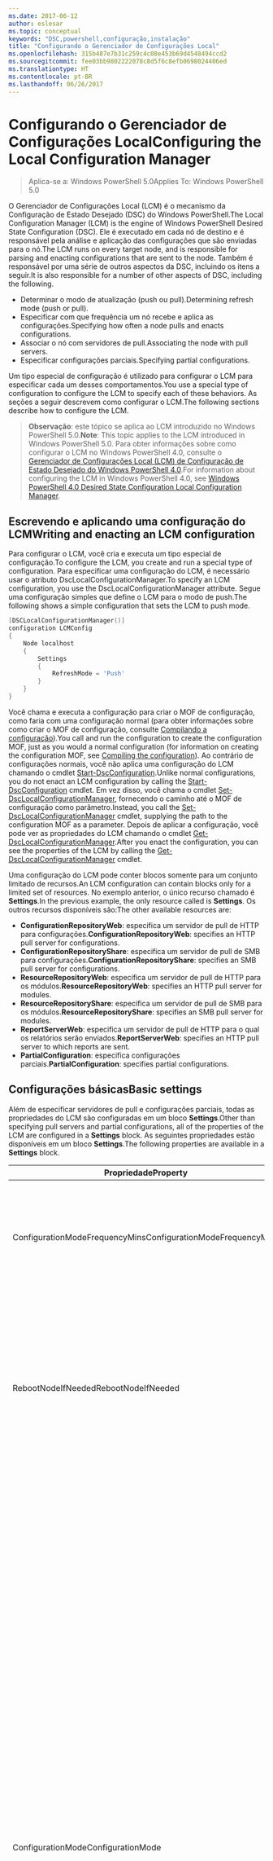 ```yaml
---
ms.date: 2017-06-12
author: eslesar
ms.topic: conceptual
keywords: "DSC,powershell,configuração,instalação"
title: "Configurando o Gerenciador de Configurações Local"
ms.openlocfilehash: 315b487e7b31c259c4c08e453b69d4548494ccd2
ms.sourcegitcommit: fee03bb9802222078c8d5f6c8efb0698024406ed
ms.translationtype: HT
ms.contentlocale: pt-BR
ms.lasthandoff: 06/26/2017
---
```

# <a name="configuring-the-local-configuration-manager"></a><span data-ttu-id="9632f-103">Configurando o Gerenciador de Configurações Local</span><span class="sxs-lookup"><span data-stu-id="9632f-103">Configuring the Local Configuration Manager</span></span>

> <span data-ttu-id="9632f-104">Aplica-se a: Windows PowerShell 5.0</span><span class="sxs-lookup"><span data-stu-id="9632f-104">Applies To: Windows PowerShell 5.0</span></span>

<span data-ttu-id="9632f-105">O Gerenciador de Configurações Local (LCM) é o mecanismo da Configuração de Estado Desejado (DSC) do Windows PowerShell.</span><span class="sxs-lookup"><span data-stu-id="9632f-105">The Local Configuration Manager (LCM) is the engine of Windows PowerShell Desired State Configuration (DSC).</span></span> <span data-ttu-id="9632f-106">Ele é executado em cada nó de destino e é responsável pela análise e aplicação das configurações que são enviadas para o nó.</span><span class="sxs-lookup"><span data-stu-id="9632f-106">The LCM runs on every target node, and is responsible for parsing and enacting configurations that are sent to the node.</span></span> <span data-ttu-id="9632f-107">Também é responsável por uma série de outros aspectos da DSC, incluindo os itens a seguir.</span><span class="sxs-lookup"><span data-stu-id="9632f-107">It is also responsible for a number of other aspects of DSC, including the following.</span></span>

* <span data-ttu-id="9632f-108">Determinar o modo de atualização (push ou pull).</span><span class="sxs-lookup"><span data-stu-id="9632f-108">Determining refresh mode (push or pull).</span></span>
* <span data-ttu-id="9632f-109">Especificar com que frequência um nó recebe e aplica as configurações.</span><span class="sxs-lookup"><span data-stu-id="9632f-109">Specifying how often a node pulls and enacts configurations.</span></span>
* <span data-ttu-id="9632f-110">Associar o nó com servidores de pull.</span><span class="sxs-lookup"><span data-stu-id="9632f-110">Associating the node with pull servers.</span></span>
* <span data-ttu-id="9632f-111">Especificar configurações parciais.</span><span class="sxs-lookup"><span data-stu-id="9632f-111">Specifying partial configurations.</span></span>

<span data-ttu-id="9632f-112">Um tipo especial de configuração é utilizado para configurar o LCM para especificar cada um desses comportamentos.</span><span class="sxs-lookup"><span data-stu-id="9632f-112">You use a special type of configuration to configure the LCM to specify each of these behaviors.</span></span> <span data-ttu-id="9632f-113">As seções a seguir descrevem como configurar o LCM.</span><span class="sxs-lookup"><span data-stu-id="9632f-113">The following sections describe how to configure the LCM.</span></span>

> <span data-ttu-id="9632f-114">**Observação**: este tópico se aplica ao LCM introduzido no Windows PowerShell 5.0.</span><span class="sxs-lookup"><span data-stu-id="9632f-114">**Note**: This topic applies to the LCM introduced in Windows PowerShell 5.0.</span></span> <span data-ttu-id="9632f-115">Para obter informações sobre como configurar o LCM no Windows PowerShell 4.0, consulte o [Gerenciador de Configurações Local (LCM) de Configuração de Estado Desejado do Windows PowerShell 4.0](metaconfig4.md).</span><span class="sxs-lookup"><span data-stu-id="9632f-115">For information about configuring the LCM in Windows PowerShell 4.0, see [Windows PowerShell 4.0 Desired State Configuration Local Configuration Manager](metaconfig4.md).</span></span>

## <a name="writing-and-enacting-an-lcm-configuration"></a><span data-ttu-id="9632f-116">Escrevendo e aplicando uma configuração do LCM</span><span class="sxs-lookup"><span data-stu-id="9632f-116">Writing and enacting an LCM configuration</span></span>

<span data-ttu-id="9632f-117">Para configurar o LCM, você cria e executa um tipo especial de configuração.</span><span class="sxs-lookup"><span data-stu-id="9632f-117">To configure the LCM, you create and run a special type of configuration.</span></span> <span data-ttu-id="9632f-118">Para especificar uma configuração do LCM, é necessário usar o atributo DscLocalConfigurationManager.</span><span class="sxs-lookup"><span data-stu-id="9632f-118">To specify an LCM configuration, you use the DscLocalConfigurationManager attribute.</span></span> <span data-ttu-id="9632f-119">Segue uma configuração simples que define o LCM para o modo de push.</span><span class="sxs-lookup"><span data-stu-id="9632f-119">The following shows a simple configuration that sets the LCM to push mode.</span></span>

```powershell
[DSCLocalConfigurationManager()]
configuration LCMConfig
{
    Node localhost
    {
        Settings
        {
            RefreshMode = 'Push'
        }
    }
} 
```

<span data-ttu-id="9632f-120">Você chama e executa a configuração para criar o MOF de configuração, como faria com uma configuração normal (para obter informações sobre como criar o MOF de configuração, consulte [Compilando a configuração](configurations.md#compiling-the-configuration)).</span><span class="sxs-lookup"><span data-stu-id="9632f-120">You call and run the configuration to create the configuration MOF, just as you would a normal configuration (for information on creating the configuration MOF, see [Compiling the configuration](configurations.md#compiling-the-configuration)).</span></span> <span data-ttu-id="9632f-121">Ao contrário de configurações normais, você não aplica uma configuração do LCM chamando o cmdlet [Start-DscConfiguration](https://technet.microsoft.com/en-us/library/dn521623.aspx).</span><span class="sxs-lookup"><span data-stu-id="9632f-121">Unlike normal configurations, you do not enact an LCM configuration by calling the [Start-DscConfiguration](https://technet.microsoft.com/en-us/library/dn521623.aspx) cmdlet.</span></span> <span data-ttu-id="9632f-122">Em vez disso, você chama o cmdlet [Set-DscLocalConfigurationManager](https://technet.microsoft.com/en-us/library/dn521621.aspx), fornecendo o caminho até o MOF de configuração como parâmetro.</span><span class="sxs-lookup"><span data-stu-id="9632f-122">Instead, you call the [Set-DscLocalConfigurationManager](https://technet.microsoft.com/en-us/library/dn521621.aspx) cmdlet, supplying the path to the configuration MOF as a parameter.</span></span> <span data-ttu-id="9632f-123">Depois de aplicar a configuração, você pode ver as propriedades do LCM chamando o cmdlet [Get-DscLocalConfigurationManager](https://technet.microsoft.com/en-us/library/dn407378.aspx).</span><span class="sxs-lookup"><span data-stu-id="9632f-123">After you enact the configuration, you can see the properties of the LCM by calling the [Get-DscLocalConfigurationManager](https://technet.microsoft.com/en-us/library/dn407378.aspx) cmdlet.</span></span>

<span data-ttu-id="9632f-124">Uma configuração do LCM pode conter blocos somente para um conjunto limitado de recursos.</span><span class="sxs-lookup"><span data-stu-id="9632f-124">An LCM configuration can contain blocks only for a limited set of resources.</span></span> <span data-ttu-id="9632f-125">No exemplo anterior, o único recurso chamado é **Settings**.</span><span class="sxs-lookup"><span data-stu-id="9632f-125">In the previous example, the only resource called is **Settings**.</span></span> <span data-ttu-id="9632f-126">Os outros recursos disponíveis são:</span><span class="sxs-lookup"><span data-stu-id="9632f-126">The other available resources are:</span></span>

* <span data-ttu-id="9632f-127">**ConfigurationRepositoryWeb**: especifica um servidor de pull de HTTP para configurações.</span><span class="sxs-lookup"><span data-stu-id="9632f-127">**ConfigurationRepositoryWeb**: specifies an HTTP pull server for configurations.</span></span> 
* <span data-ttu-id="9632f-128">**ConfigurationRepositoryShare**: especifica um servidor de pull de SMB para configurações.</span><span class="sxs-lookup"><span data-stu-id="9632f-128">**ConfigurationRepositoryShare**: specifies an SMB pull server for configurations.</span></span>
* <span data-ttu-id="9632f-129">**ResourceRepositoryWeb**: especifica um servidor de pull de HTTP para os módulos.</span><span class="sxs-lookup"><span data-stu-id="9632f-129">**ResourceRepositoryWeb**: specifies an HTTP pull server for modules.</span></span>
* <span data-ttu-id="9632f-130">**ResourceRepositoryShare**: especifica um servidor de pull de SMB para os módulos.</span><span class="sxs-lookup"><span data-stu-id="9632f-130">**ResourceRepositoryShare**: specifies an SMB pull server for modules.</span></span>
* <span data-ttu-id="9632f-131">**ReportServerWeb**: especifica um servidor de pull de HTTP para o qual os relatórios serão enviados.</span><span class="sxs-lookup"><span data-stu-id="9632f-131">**ReportServerWeb**: specifies an HTTP pull server to which reports are sent.</span></span>
* <span data-ttu-id="9632f-132">**PartialConfiguration**: especifica configurações parciais.</span><span class="sxs-lookup"><span data-stu-id="9632f-132">**PartialConfiguration**: specifies partial configurations.</span></span>

## <a name="basic-settings"></a><span data-ttu-id="9632f-133">Configurações básicas</span><span class="sxs-lookup"><span data-stu-id="9632f-133">Basic settings</span></span>

<span data-ttu-id="9632f-134">Além de especificar servidores de pull e configurações parciais, todas as propriedades do LCM são configuradas em um bloco **Settings**.</span><span class="sxs-lookup"><span data-stu-id="9632f-134">Other than specifying pull servers and partial configurations, all of the properties of the LCM are configured in a **Settings** block.</span></span> <span data-ttu-id="9632f-135">As seguintes propriedades estão disponíveis em um bloco **Settings**.</span><span class="sxs-lookup"><span data-stu-id="9632f-135">The following properties are available in a **Settings** block.</span></span>

|  <span data-ttu-id="9632f-136">Propriedade</span><span class="sxs-lookup"><span data-stu-id="9632f-136">Property</span></span>  |  <span data-ttu-id="9632f-137">Tipo</span><span class="sxs-lookup"><span data-stu-id="9632f-137">Type</span></span>  |  <span data-ttu-id="9632f-138">Descrição</span><span class="sxs-lookup"><span data-stu-id="9632f-138">Description</span></span>   | 
|----------- |------- |--------------- | 
| <span data-ttu-id="9632f-139">ConfigurationModeFrequencyMins</span><span class="sxs-lookup"><span data-stu-id="9632f-139">ConfigurationModeFrequencyMins</span></span>| <span data-ttu-id="9632f-140">UInt32</span><span class="sxs-lookup"><span data-stu-id="9632f-140">UInt32</span></span>| <span data-ttu-id="9632f-141">A frequência, em minutos, em que a configuração atual é verificada e aplicada.</span><span class="sxs-lookup"><span data-stu-id="9632f-141">How often, in minutes, the current configuration is checked and applied.</span></span> <span data-ttu-id="9632f-142">Essa propriedade será ignorada se a propriedade ConfigurationMode estiver definida como ApplyOnly.</span><span class="sxs-lookup"><span data-stu-id="9632f-142">This property is ignored if the ConfigurationMode property is set to ApplyOnly.</span></span> <span data-ttu-id="9632f-143">O valor padrão é 15.</span><span class="sxs-lookup"><span data-stu-id="9632f-143">The default value is 15.</span></span>| 
| <span data-ttu-id="9632f-144">RebootNodeIfNeeded</span><span class="sxs-lookup"><span data-stu-id="9632f-144">RebootNodeIfNeeded</span></span>| <span data-ttu-id="9632f-145">bool</span><span class="sxs-lookup"><span data-stu-id="9632f-145">bool</span></span>| <span data-ttu-id="9632f-146">Defina como __$true__ para reinicializar automaticamente o nó após uma configuração que requer que a reinicialização seja aplicada.</span><span class="sxs-lookup"><span data-stu-id="9632f-146">Set this to __$true__ to automatically reboot the node after a configuration that requires reboot is applied.</span></span> <span data-ttu-id="9632f-147">Caso contrário, você precisará reinicializar manualmente o nó para qualquer configuração que exigir.</span><span class="sxs-lookup"><span data-stu-id="9632f-147">Otherwise, you will have to manually reboot the node for any configuration that requires it.</span></span> <span data-ttu-id="9632f-148">O valor padrão é __$false__.</span><span class="sxs-lookup"><span data-stu-id="9632f-148">The default value is __$false__.</span></span>| 
| <span data-ttu-id="9632f-149">ConfigurationMode</span><span class="sxs-lookup"><span data-stu-id="9632f-149">ConfigurationMode</span></span>| <span data-ttu-id="9632f-150">cadeia de caracteres</span><span class="sxs-lookup"><span data-stu-id="9632f-150">string</span></span> | <span data-ttu-id="9632f-151">Especifica como o LCM realmente aplica a configuração aos nós de destino.</span><span class="sxs-lookup"><span data-stu-id="9632f-151">Specifies how the LCM actually applies the configuration to the target nodes.</span></span> <span data-ttu-id="9632f-152">Os valores possíveis são __"ApplyOnly"__, __"ApplyandMonitior"__ e __"ApplyandAutoCorrect"__.</span><span class="sxs-lookup"><span data-stu-id="9632f-152">Possible values are __"ApplyOnly"__,__"ApplyandMonitior"__, and __"ApplyandAutoCorrect"__.</span></span> <ul><li><span data-ttu-id="9632f-153">__ApplyOnly__: a DSC aplica a configuração e não faz nada além disso, a menos que uma nova configuração seja enviada por push para o nó de destino ou quando o pull de uma nova configuração for efetuado de um servidor.</span><span class="sxs-lookup"><span data-stu-id="9632f-153">__ApplyOnly__: DSC applies the configuration and does nothing further unless a new configuration is pushed to the target node or when a new configuration is pulled from a server.</span></span> <span data-ttu-id="9632f-154">Depois da aplicação inicial de uma nova configuração, a DSC não procura um dessincronização em relação a um estado previamente configurado.</span><span class="sxs-lookup"><span data-stu-id="9632f-154">After initial application of a new configuration, DSC does not check for drift from a previously configured state.</span></span> <span data-ttu-id="9632f-155">Observe que a DSC tentará aplicar a configuração até obter êxito antes que __ApplyOnly__ entre em vigor.</span><span class="sxs-lookup"><span data-stu-id="9632f-155">Note that DSC will attempt to apply the configuration until it is successful before __ApplyOnly__ takes effect.</span></span> </li><li> <span data-ttu-id="9632f-156">__ApplyAndMonitor__: este é o valor padrão.</span><span class="sxs-lookup"><span data-stu-id="9632f-156">__ApplyAndMonitor__: This is the default value.</span></span> <span data-ttu-id="9632f-157">O LCM aplica as novas configurações.</span><span class="sxs-lookup"><span data-stu-id="9632f-157">The LCM applies any new configurations.</span></span> <span data-ttu-id="9632f-158">Após a aplicação inicial de uma nova configuração, se o nó de destino estiver dessincronizado em relação ao estado desejado, a DSC relatará a discrepância nos logs.</span><span class="sxs-lookup"><span data-stu-id="9632f-158">After initial application of a new configuration, if the target node drifts from the desired state, DSC reports the discrepancy in logs.</span></span> <span data-ttu-id="9632f-159">Observe que a DSC tentará aplicar a configuração até obter êxito antes que __ApplyAndMonitor__ entre em vigor.</span><span class="sxs-lookup"><span data-stu-id="9632f-159">Note that DSC will attempt to apply the configuration until it is successful before __ApplyAndMonitor__ takes effect.</span></span></li><li><span data-ttu-id="9632f-160">__ApplyAndAutoCorrect__: a DSC aplica as novas configurações.</span><span class="sxs-lookup"><span data-stu-id="9632f-160">__ApplyAndAutoCorrect__: DSC applies any new configurations.</span></span> <span data-ttu-id="9632f-161">Após a aplicação inicial de uma nova configuração, se o nó de destino estiver dessincronizado em relação ao estado desejado, a DSC relatará a discrepância nos logs e reaplica a configuração atual.</span><span class="sxs-lookup"><span data-stu-id="9632f-161">After initial application of a new configuration, if the target node drifts from the desired state, DSC reports the discrepancy in logs, and then re-applies the current configuration.</span></span></li></ul>| 
| <span data-ttu-id="9632f-162">ActionAfterReboot</span><span class="sxs-lookup"><span data-stu-id="9632f-162">ActionAfterReboot</span></span>| <span data-ttu-id="9632f-163">cadeia de caracteres</span><span class="sxs-lookup"><span data-stu-id="9632f-163">string</span></span>| <span data-ttu-id="9632f-164">Especifica o que acontece após uma reinicialização durante a aplicação de uma configuração.</span><span class="sxs-lookup"><span data-stu-id="9632f-164">Specifies what happens after a reboot during the application of a configuration.</span></span> <span data-ttu-id="9632f-165">Os valores possíveis são __"ContinueConfiguration"__ e __"StopConfiguration"__.</span><span class="sxs-lookup"><span data-stu-id="9632f-165">The possible values are __"ContinueConfiguration"__ and __"StopConfiguration"__.</span></span> <ul><li> <span data-ttu-id="9632f-166">__ContinueConfiguration__: continue a aplicar a configuração atual após a reinicialização do computador.</span><span class="sxs-lookup"><span data-stu-id="9632f-166">__ContinueConfiguration__: Continue applying the current configuration after machine reboot.</span></span> <span data-ttu-id="9632f-167">Este é o valor padrão</span><span class="sxs-lookup"><span data-stu-id="9632f-167">This is the default falue</span></span></li><li><span data-ttu-id="9632f-168">__StopConfiguration__: interrompa a configuração atual após a reinicialização do computador.</span><span class="sxs-lookup"><span data-stu-id="9632f-168">__StopConfiguration__: Stop the current configuration after machine reboot.</span></span></li></ul>| 
| <span data-ttu-id="9632f-169">RefreshMode</span><span class="sxs-lookup"><span data-stu-id="9632f-169">RefreshMode</span></span>| <span data-ttu-id="9632f-170">cadeia de caracteres</span><span class="sxs-lookup"><span data-stu-id="9632f-170">string</span></span>| <span data-ttu-id="9632f-171">Especifica como o LCM obtém as configurações.</span><span class="sxs-lookup"><span data-stu-id="9632f-171">Specifies how the LCM gets configurations.</span></span> <span data-ttu-id="9632f-172">Os valores possíveis são __"Disabled"__, __"Push"__ e __"Pull"__.</span><span class="sxs-lookup"><span data-stu-id="9632f-172">The possible values are __"Disabled"__, __"Push"__, and __"Pull"__.</span></span> <ul><li><span data-ttu-id="9632f-173">__Disabled__: as configurações DSC estão desabilitadas para este nó.</span><span class="sxs-lookup"><span data-stu-id="9632f-173">__Disabled__: DSC configurations are disabled for this node.</span></span></li><li> <span data-ttu-id="9632f-174">__Push__: as configurações são iniciadas chamando o cmdlet [Start-DscConfiguration](https://technet.microsoft.com/en-us/library/dn521623.aspx).</span><span class="sxs-lookup"><span data-stu-id="9632f-174">__Push__: Configurations are initiated by calling the [Start-DscConfiguration](https://technet.microsoft.com/en-us/library/dn521623.aspx) cmdlet.</span></span> <span data-ttu-id="9632f-175">A configuração é aplicada imediatamente ao nó.</span><span class="sxs-lookup"><span data-stu-id="9632f-175">The configuration is applied immediately to the node.</span></span> <span data-ttu-id="9632f-176">Este é o valor padrão.</span><span class="sxs-lookup"><span data-stu-id="9632f-176">This is the default value.</span></span></li><li><span data-ttu-id="9632f-177">__Pull__: o nó está configurado para verificar regularmente as configurações de um servidor de pull.</span><span class="sxs-lookup"><span data-stu-id="9632f-177">__Pull:__ The node is configured to regularly check for configurations from a pull server.</span></span> <span data-ttu-id="9632f-178">Se essa propriedade estiver definida como __Pull__, você deverá especificar um servidor de pull em um bloco __ConfigurationRepositoryWeb__ ou __ConfigurationRepositoryShare__.</span><span class="sxs-lookup"><span data-stu-id="9632f-178">If this property is set to __Pull__, you must specify a pull server in a __ConfigurationRepositoryWeb__ or __ConfigurationRepositoryShare__ block.</span></span> <span data-ttu-id="9632f-179">Para obter mais informações sobre servidores de pull, consulte [Configurando um servidor de pull de DSC](pullServer.md).</span><span class="sxs-lookup"><span data-stu-id="9632f-179">For more information about pull servers, see [Setting up a DSC pull server](pullServer.md).</span></span></li></ul>|  
| <span data-ttu-id="9632f-180">CertificateID</span><span class="sxs-lookup"><span data-stu-id="9632f-180">CertificateID</span></span>| <span data-ttu-id="9632f-181">cadeia de caracteres</span><span class="sxs-lookup"><span data-stu-id="9632f-181">string</span></span>| <span data-ttu-id="9632f-182">A impressão digital de um certificado usado para proteger as credenciais passadas em uma configuração.</span><span class="sxs-lookup"><span data-stu-id="9632f-182">The thumbprint of a certificate used to secure credentials passed in a configuration.</span></span> <span data-ttu-id="9632f-183">Para obter mais informações, consulte [Quer proteger credenciais na Configuração de Estado Desejado do Windows PowerShell?](http://blogs.msdn.com/b/powershell/archive/2014/01/31/want-to-secure-credentials-in-windows-powershell-desired-state-configuration.aspx).</span><span class="sxs-lookup"><span data-stu-id="9632f-183">For more information see [Want to secure credentials in Windows PowerShell Desired State Configuration](http://blogs.msdn.com/b/powershell/archive/2014/01/31/want-to-secure-credentials-in-windows-powershell-desired-state-configuration.aspx)?.</span></span>| 
| <span data-ttu-id="9632f-184">ConfigurationID</span><span class="sxs-lookup"><span data-stu-id="9632f-184">ConfigurationID</span></span>| <span data-ttu-id="9632f-185">cadeia de caracteres</span><span class="sxs-lookup"><span data-stu-id="9632f-185">string</span></span>| <span data-ttu-id="9632f-186">Um GUID que identifica o arquivo de configuração que deve ser obtido de um servidor de pull no modo de pull.</span><span class="sxs-lookup"><span data-stu-id="9632f-186">A GUID that identifies the configuration file to get from a pull server in pull mode.</span></span> <span data-ttu-id="9632f-187">O nó efetuará o pull das configurações no servidor de pull se o nome do MOF de configuração for ConfigurationID.mof.</span><span class="sxs-lookup"><span data-stu-id="9632f-187">The node will pull configurations on the pull server if the name of the configuration MOF is named ConfigurationID.mof.</span></span><br> <span data-ttu-id="9632f-188">__Observação:__ se você definir essa propriedade, registrar o nó com um servidor de pull usando __RegistrationKey__ não funcionará.</span><span class="sxs-lookup"><span data-stu-id="9632f-188">__Note:__ If you set this property, registering the node with a pull server by using __RegistrationKey__ does not work.</span></span> <span data-ttu-id="9632f-189">Para obter mais informações, consulte [Configurando um cliente de pull com nomes de configuração](pullClientConfigNames.md).</span><span class="sxs-lookup"><span data-stu-id="9632f-189">For more information, see [Setting up a pull client with configuration names](pullClientConfigNames.md).</span></span>| 
| <span data-ttu-id="9632f-190">RefreshFrequencyMins</span><span class="sxs-lookup"><span data-stu-id="9632f-190">RefreshFrequencyMins</span></span>| <span data-ttu-id="9632f-191">Uint32</span><span class="sxs-lookup"><span data-stu-id="9632f-191">Uint32</span></span>| <span data-ttu-id="9632f-192">O intervalo de tempo, em minutos, em que o LCM verifica um servidor de pull para obter configurações atualizadas.</span><span class="sxs-lookup"><span data-stu-id="9632f-192">The time interval, in minutes, at which the LCM checks a pull server to get updated configurations.</span></span> <span data-ttu-id="9632f-193">Esse valor será ignorado se o LCM não estiver configurado no modo de pull.</span><span class="sxs-lookup"><span data-stu-id="9632f-193">This value is ignored if the LCM is not configured in pull mode.</span></span> <span data-ttu-id="9632f-194">O valor padrão é 30.</span><span class="sxs-lookup"><span data-stu-id="9632f-194">The default value is 30.</span></span>| 
| <span data-ttu-id="9632f-195">AllowModuleOverwrite</span><span class="sxs-lookup"><span data-stu-id="9632f-195">AllowModuleOverwrite</span></span>| <span data-ttu-id="9632f-196">bool</span><span class="sxs-lookup"><span data-stu-id="9632f-196">bool</span></span>| <span data-ttu-id="9632f-197">__$TRUE__ se as novas configurações baixadas do servidor de configuração tiverem permissão para substituir as antigas no nó de destino.</span><span class="sxs-lookup"><span data-stu-id="9632f-197">__$TRUE__ if new configurations downloaded from the configuration server are allowed to overwrite the old ones on the target node.</span></span> <span data-ttu-id="9632f-198">Caso contrário, $FALSE.</span><span class="sxs-lookup"><span data-stu-id="9632f-198">Otherwise, $FALSE.</span></span>| 
| <span data-ttu-id="9632f-199">DebugMode</span><span class="sxs-lookup"><span data-stu-id="9632f-199">DebugMode</span></span>| <span data-ttu-id="9632f-200">cadeia de caracteres</span><span class="sxs-lookup"><span data-stu-id="9632f-200">string</span></span>| <span data-ttu-id="9632f-201">Os valores possíveis são __None__, __ForceModuleImport__ e __All__.</span><span class="sxs-lookup"><span data-stu-id="9632f-201">Possible values are __None__, __ForceModuleImport__, and __All__.</span></span> <ul><li><span data-ttu-id="9632f-202">Defina como __None__ para usar os recursos armazenados em cache.</span><span class="sxs-lookup"><span data-stu-id="9632f-202">Set to __None__ to use cached resources.</span></span> <span data-ttu-id="9632f-203">Este é o padrão e deve ser usada em cenários de produção.</span><span class="sxs-lookup"><span data-stu-id="9632f-203">This is the default and should be used in production scenarios.</span></span></li><li><span data-ttu-id="9632f-204">Definir como __ForceModuleImport__ fará com que o LCM recarregue todos os módulos de recursos DSC, mesmo se tiverem sido carregados e armazenados em cache anteriormente.</span><span class="sxs-lookup"><span data-stu-id="9632f-204">Setting to __ForceModuleImport__, causes the LCM to reload any DSC resource modules, even if they have been previously loaded and cached.</span></span> <span data-ttu-id="9632f-205">Isso afeta o desempenho das operações de DSC, já que cada módulo é recarregado no momento do uso.</span><span class="sxs-lookup"><span data-stu-id="9632f-205">This impacts the performance of DSC operations as each module is reloaded on use.</span></span> <span data-ttu-id="9632f-206">Normalmente, você usaria esse valor durante a depuração de um recurso</span><span class="sxs-lookup"><span data-stu-id="9632f-206">Typically you would use this value while debugging a resource</span></span></li><li><span data-ttu-id="9632f-207">Nesta versão, __All__ é o mesmo que __ForceModuleImport__</span><span class="sxs-lookup"><span data-stu-id="9632f-207">In this release, __All__ is same as __ForceModuleImport__</span></span></li></ul> |
| <span data-ttu-id="9632f-208">ConfigurationDownloadManagers</span><span class="sxs-lookup"><span data-stu-id="9632f-208">ConfigurationDownloadManagers</span></span>| <span data-ttu-id="9632f-209">CimInstance[]</span><span class="sxs-lookup"><span data-stu-id="9632f-209">CimInstance[]</span></span>| <span data-ttu-id="9632f-210">Obsoleto.</span><span class="sxs-lookup"><span data-stu-id="9632f-210">Obsolete.</span></span> <span data-ttu-id="9632f-211">Use os blocos __ConfigurationRepositoryWeb__ e __ConfigurationRepositoryShare__ para definir servidores de pull de configuração.</span><span class="sxs-lookup"><span data-stu-id="9632f-211">Use __ConfigurationRepositoryWeb__ and __ConfigurationRepositoryShare__ blocks to define configuration pull servers.</span></span>| 
| <span data-ttu-id="9632f-212">ResourceModuleManagers</span><span class="sxs-lookup"><span data-stu-id="9632f-212">ResourceModuleManagers</span></span>| <span data-ttu-id="9632f-213">CimInstance[]</span><span class="sxs-lookup"><span data-stu-id="9632f-213">CimInstance[]</span></span>| <span data-ttu-id="9632f-214">Obsoleto.</span><span class="sxs-lookup"><span data-stu-id="9632f-214">Obsolete.</span></span> <span data-ttu-id="9632f-215">Use os blocos __ResourceRepositoryWeb__ e __ResourceRepositoryShare__ para definir servidores de pull de recurso.</span><span class="sxs-lookup"><span data-stu-id="9632f-215">Use __ResourceRepositoryWeb__ and __ResourceRepositoryShare__ blocks to define resource pull servers.</span></span>| 
| <span data-ttu-id="9632f-216">ReportManagers</span><span class="sxs-lookup"><span data-stu-id="9632f-216">ReportManagers</span></span>| <span data-ttu-id="9632f-217">CimInstance[]</span><span class="sxs-lookup"><span data-stu-id="9632f-217">CimInstance[]</span></span>| <span data-ttu-id="9632f-218">Obsoleto.</span><span class="sxs-lookup"><span data-stu-id="9632f-218">Obsolete.</span></span> <span data-ttu-id="9632f-219">Use os blocos __ReportServerWeb__ para definir servidores de relatório.</span><span class="sxs-lookup"><span data-stu-id="9632f-219">Use __ReportServerWeb__ blocks to define report pull servers.</span></span>| 
| <span data-ttu-id="9632f-220">PartialConfigurations</span><span class="sxs-lookup"><span data-stu-id="9632f-220">PartialConfigurations</span></span>| <span data-ttu-id="9632f-221">CimInstance</span><span class="sxs-lookup"><span data-stu-id="9632f-221">CimInstance</span></span>| <span data-ttu-id="9632f-222">Não foi implementado.</span><span class="sxs-lookup"><span data-stu-id="9632f-222">Not implemented.</span></span> <span data-ttu-id="9632f-223">Não use.</span><span class="sxs-lookup"><span data-stu-id="9632f-223">Do not use.</span></span>| 
| <span data-ttu-id="9632f-224">StatusRetentionTimeInDays</span><span class="sxs-lookup"><span data-stu-id="9632f-224">StatusRetentionTimeInDays</span></span> | <span data-ttu-id="9632f-225">UInt32</span><span class="sxs-lookup"><span data-stu-id="9632f-225">UInt32</span></span>| <span data-ttu-id="9632f-226">O número de dias que o LCM mantém o status da configuração atual.</span><span class="sxs-lookup"><span data-stu-id="9632f-226">The number of days the LCM keeps the status of the current configuration.</span></span>| 

## <a name="pull-servers"></a><span data-ttu-id="9632f-227">Servidores de pull</span><span class="sxs-lookup"><span data-stu-id="9632f-227">Pull servers</span></span>

<span data-ttu-id="9632f-228">Um servidor de pull é um serviço Web OData ou um compartilhamento SMB que é usado como local central para arquivos de DSC.</span><span class="sxs-lookup"><span data-stu-id="9632f-228">A pull server is either an OData web service or an SMB share that is used as a central location for DSC files.</span></span> <span data-ttu-id="9632f-229">A configuração do LCM dá suporte para definir os seguintes tipos de servidores de pull:</span><span class="sxs-lookup"><span data-stu-id="9632f-229">LCM configuration supports defining the following types of pull servers:</span></span>

* <span data-ttu-id="9632f-230">**Servidor de configuração**: um repositório de configurações DSC.</span><span class="sxs-lookup"><span data-stu-id="9632f-230">**Configuration server**: A repository for DSC configurations.</span></span> <span data-ttu-id="9632f-231">Defina os servidores de configuração usando blocos **ConfigurationRepositoryWeb** (para servidores baseados na Web) e **ConfigurationRepositoryShare** (para servidores baseados em SMB).</span><span class="sxs-lookup"><span data-stu-id="9632f-231">Define configuration servers by using **ConfigurationRepositoryWeb** (for web-based servers) and **ConfigurationRepositoryShare** (for SMB-based servers) blocks.</span></span>
* <span data-ttu-id="9632f-232">Servidor de recursos — um repositório de recursos de DSC, empacotados como módulos do PowerShell.</span><span class="sxs-lookup"><span data-stu-id="9632f-232">Resource server—A repository for DSC resources, packaged as PowerShell modules.</span></span> <span data-ttu-id="9632f-233">Defina os servidores de recurso usando blocos **ResourceRepositoryWeb** (para servidores baseados na Web) e **ResourceRepositoryShare** (para servidores baseados em SMB).</span><span class="sxs-lookup"><span data-stu-id="9632f-233">Define resource servers by using **ResourceRepositoryWeb** (for web-based servers) and **ResourceRepositoryShare** (for SMB-based servers) blocks.</span></span>
* <span data-ttu-id="9632f-234">Servidor de relatório — um serviço para o qual a DSC envia dados de relatório.</span><span class="sxs-lookup"><span data-stu-id="9632f-234">Report server—A service that DSC sends report data to.</span></span> <span data-ttu-id="9632f-235">Defina os servidores de relatório usando blocos **ReportServerWeb**.</span><span class="sxs-lookup"><span data-stu-id="9632f-235">Define report servers by using **ReportServerWeb** blocks.</span></span> <span data-ttu-id="9632f-236">Um servidor de relatório deve ser um serviço Web.</span><span class="sxs-lookup"><span data-stu-id="9632f-236">A report server must be a web service.</span></span>

<span data-ttu-id="9632f-237">Para obter informações sobre a configuração e o uso de servidores de pull, consulte [Configurando um servidor de pull de DSC](pullServer.md).</span><span class="sxs-lookup"><span data-stu-id="9632f-237">For information about setting up and using pull servers, see [Setting up a DSC pull server](pullServer.md).</span></span>

## <a name="configuration-server-blocks"></a><span data-ttu-id="9632f-238">Blocos do servidor de configuração</span><span class="sxs-lookup"><span data-stu-id="9632f-238">Configuration server blocks</span></span>

<span data-ttu-id="9632f-239">Para definir um servidor de configuração baseado na Web, crie um bloco **ConfigurationRepositoryWeb**.</span><span class="sxs-lookup"><span data-stu-id="9632f-239">To define a web-based configuration server, you create a **ConfigurationRepositoryWeb** block.</span></span> <span data-ttu-id="9632f-240">Um **ConfigurationRepositoryWeb** define as propriedades a seguir.</span><span class="sxs-lookup"><span data-stu-id="9632f-240">A **ConfigurationRepositoryWeb** defines the following properties.</span></span>

|<span data-ttu-id="9632f-241">Propriedade</span><span class="sxs-lookup"><span data-stu-id="9632f-241">Property</span></span>|<span data-ttu-id="9632f-242">Tipo</span><span class="sxs-lookup"><span data-stu-id="9632f-242">Type</span></span>|<span data-ttu-id="9632f-243">Descrição</span><span class="sxs-lookup"><span data-stu-id="9632f-243">Description</span></span>|
|---|---|---| 
|<span data-ttu-id="9632f-244">AllowUnsecureConnection</span><span class="sxs-lookup"><span data-stu-id="9632f-244">AllowUnsecureConnection</span></span>|<span data-ttu-id="9632f-245">bool</span><span class="sxs-lookup"><span data-stu-id="9632f-245">bool</span></span>|<span data-ttu-id="9632f-246">Defina como **$TRUE** para permitir conexões entre o nó e o servidor sem autenticação.</span><span class="sxs-lookup"><span data-stu-id="9632f-246">Set to **$TRUE** to allow connections from the node to the server without authentication.</span></span> <span data-ttu-id="9632f-247">Defina como **$FALSE** para exigir autenticação.</span><span class="sxs-lookup"><span data-stu-id="9632f-247">Set to **$FALSE** to require authentication.</span></span>|
|<span data-ttu-id="9632f-248">CertificateID</span><span class="sxs-lookup"><span data-stu-id="9632f-248">CertificateID</span></span>|<span data-ttu-id="9632f-249">cadeia de caracteres</span><span class="sxs-lookup"><span data-stu-id="9632f-249">string</span></span>|<span data-ttu-id="9632f-250">A impressão digital de um certificado usado para autenticar o servidor.</span><span class="sxs-lookup"><span data-stu-id="9632f-250">The thumbprint of a certificate used to authenticate to the server.</span></span>|
|<span data-ttu-id="9632f-251">ConfigurationNames</span><span class="sxs-lookup"><span data-stu-id="9632f-251">ConfigurationNames</span></span>|<span data-ttu-id="9632f-252">String[]</span><span class="sxs-lookup"><span data-stu-id="9632f-252">String[]</span></span>|<span data-ttu-id="9632f-253">Uma matriz de nomes de configurações que serão retiradas por pull pelo nó de destino.</span><span class="sxs-lookup"><span data-stu-id="9632f-253">An array of names of configurations to be pulled by the target node.</span></span> <span data-ttu-id="9632f-254">Serão usadas apenas se o nó for registrado com o servidor de pull usando uma **RegistrationKey**.</span><span class="sxs-lookup"><span data-stu-id="9632f-254">These are used only if the node is registered with the pull server by using a **RegistrationKey**.</span></span> <span data-ttu-id="9632f-255">Para obter mais informações, consulte [Configurando um cliente de pull com nomes de configuração](pullClientConfigNames.md).</span><span class="sxs-lookup"><span data-stu-id="9632f-255">For more information, see [Setting up a pull client with configuration names](pullClientConfigNames.md).</span></span>|
|<span data-ttu-id="9632f-256">RegistrationKey</span><span class="sxs-lookup"><span data-stu-id="9632f-256">RegistrationKey</span></span>|<span data-ttu-id="9632f-257">cadeia de caracteres</span><span class="sxs-lookup"><span data-stu-id="9632f-257">string</span></span>|<span data-ttu-id="9632f-258">Um GUID que registra o nó com o servidor de pull.</span><span class="sxs-lookup"><span data-stu-id="9632f-258">A GUID that registers the node with the pull server.</span></span> <span data-ttu-id="9632f-259">Para obter mais informações, consulte [Configurando um cliente de pull com nomes de configuração](pullClientConfigNames.md).</span><span class="sxs-lookup"><span data-stu-id="9632f-259">For more information, see [Setting up a pull client with configuration names](pullClientConfigNames.md).</span></span>|
|<span data-ttu-id="9632f-260">ServerURL</span><span class="sxs-lookup"><span data-stu-id="9632f-260">ServerURL</span></span>|<span data-ttu-id="9632f-261">cadeia de caracteres</span><span class="sxs-lookup"><span data-stu-id="9632f-261">string</span></span>|<span data-ttu-id="9632f-262">A URL do servidor de configuração.</span><span class="sxs-lookup"><span data-stu-id="9632f-262">The URL of the configuration server.</span></span>|

<span data-ttu-id="9632f-263">Para definir um servidor de configuração baseado em SMB, crie um bloco **ConfigurationRepositoryShare**.</span><span class="sxs-lookup"><span data-stu-id="9632f-263">To define an SMB-based configuration server, you create a **ConfigurationRepositoryShare** block.</span></span> <span data-ttu-id="9632f-264">Um **ConfigurationRepositoryShare** define as propriedades a seguir.</span><span class="sxs-lookup"><span data-stu-id="9632f-264">A **ConfigurationRepositoryShare** defines the following properties.</span></span>

|<span data-ttu-id="9632f-265">Propriedade</span><span class="sxs-lookup"><span data-stu-id="9632f-265">Property</span></span>|<span data-ttu-id="9632f-266">Tipo</span><span class="sxs-lookup"><span data-stu-id="9632f-266">Type</span></span>|<span data-ttu-id="9632f-267">Descrição</span><span class="sxs-lookup"><span data-stu-id="9632f-267">Description</span></span>|
|---|---|---|
|<span data-ttu-id="9632f-268">Credential</span><span class="sxs-lookup"><span data-stu-id="9632f-268">Credential</span></span>|<span data-ttu-id="9632f-269">MSFT_Credential</span><span class="sxs-lookup"><span data-stu-id="9632f-269">MSFT_Credential</span></span>|<span data-ttu-id="9632f-270">A credencial usada para autenticar para o compartilhamento SMB.</span><span class="sxs-lookup"><span data-stu-id="9632f-270">The credential used to authenticate to the SMB share.</span></span>|
|<span data-ttu-id="9632f-271">SourcePath</span><span class="sxs-lookup"><span data-stu-id="9632f-271">SourcePath</span></span>|<span data-ttu-id="9632f-272">cadeia de caracteres</span><span class="sxs-lookup"><span data-stu-id="9632f-272">string</span></span>|<span data-ttu-id="9632f-273">O caminho do compartilhamento SMB.</span><span class="sxs-lookup"><span data-stu-id="9632f-273">The path of the SMB share.</span></span>|

## <a name="resource-server-blocks"></a><span data-ttu-id="9632f-274">Blocos do servidor de recurso</span><span class="sxs-lookup"><span data-stu-id="9632f-274">Resource server blocks</span></span>

<span data-ttu-id="9632f-275">Para definir um servidor de recurso baseado na Web, crie um bloco **ResourceRepositoryWeb**.</span><span class="sxs-lookup"><span data-stu-id="9632f-275">To define a web-based resource server, you create a **ResourceRepositoryWeb** block.</span></span> <span data-ttu-id="9632f-276">Um **ResourceRepositoryWeb** define as propriedades a seguir.</span><span class="sxs-lookup"><span data-stu-id="9632f-276">A **ResourceRepositoryWeb** defines the following properties.</span></span>

|<span data-ttu-id="9632f-277">Propriedade</span><span class="sxs-lookup"><span data-stu-id="9632f-277">Property</span></span>|<span data-ttu-id="9632f-278">Tipo</span><span class="sxs-lookup"><span data-stu-id="9632f-278">Type</span></span>|<span data-ttu-id="9632f-279">Descrição</span><span class="sxs-lookup"><span data-stu-id="9632f-279">Description</span></span>|
|---|---|---|
|<span data-ttu-id="9632f-280">AllowUnsecureConnection</span><span class="sxs-lookup"><span data-stu-id="9632f-280">AllowUnsecureConnection</span></span>|<span data-ttu-id="9632f-281">bool</span><span class="sxs-lookup"><span data-stu-id="9632f-281">bool</span></span>|<span data-ttu-id="9632f-282">Defina como **$TRUE** para permitir conexões entre o nó e o servidor sem autenticação.</span><span class="sxs-lookup"><span data-stu-id="9632f-282">Set to **$TRUE** to allow connections from the node to the server without authentication.</span></span> <span data-ttu-id="9632f-283">Defina como **$FALSE** para exigir autenticação.</span><span class="sxs-lookup"><span data-stu-id="9632f-283">Set to **$FALSE** to require authentication.</span></span>|
|<span data-ttu-id="9632f-284">CertificateID</span><span class="sxs-lookup"><span data-stu-id="9632f-284">CertificateID</span></span>|<span data-ttu-id="9632f-285">cadeia de caracteres</span><span class="sxs-lookup"><span data-stu-id="9632f-285">string</span></span>|<span data-ttu-id="9632f-286">A impressão digital de um certificado usado para autenticar o servidor.</span><span class="sxs-lookup"><span data-stu-id="9632f-286">The thumbprint of a certificate used to authenticate to the server.</span></span>|
|<span data-ttu-id="9632f-287">RegistrationKey</span><span class="sxs-lookup"><span data-stu-id="9632f-287">RegistrationKey</span></span>|<span data-ttu-id="9632f-288">cadeia de caracteres</span><span class="sxs-lookup"><span data-stu-id="9632f-288">string</span></span>|<span data-ttu-id="9632f-289">Um GUID que identifica o nó para o servidor de pull.</span><span class="sxs-lookup"><span data-stu-id="9632f-289">A GUID that identifies the node to the pull server.</span></span> <span data-ttu-id="9632f-290">Para obter mais informações, consulte Como registrar um nó com um servidor de pull de DSC.</span><span class="sxs-lookup"><span data-stu-id="9632f-290">For more information, see How to register a node with a DSC pull server.</span></span>|
|<span data-ttu-id="9632f-291">ServerURL</span><span class="sxs-lookup"><span data-stu-id="9632f-291">ServerURL</span></span>|<span data-ttu-id="9632f-292">cadeia de caracteres</span><span class="sxs-lookup"><span data-stu-id="9632f-292">string</span></span>|<span data-ttu-id="9632f-293">A URL do servidor de configuração.</span><span class="sxs-lookup"><span data-stu-id="9632f-293">The URL of the configuration server.</span></span>|
 
<span data-ttu-id="9632f-294">Para definir um servidor de recurso baseado em SMB, crie um bloco **ResourceRepositoryShare**.</span><span class="sxs-lookup"><span data-stu-id="9632f-294">To define an SMB-based resource server, you create a **ResourceRepositoryShare** block.</span></span> <span data-ttu-id="9632f-295">**ResourceRepositoryShare** define as propriedades a seguir.</span><span class="sxs-lookup"><span data-stu-id="9632f-295">**ResourceRepositoryShare** defines the following properties.</span></span>

|<span data-ttu-id="9632f-296">Propriedade</span><span class="sxs-lookup"><span data-stu-id="9632f-296">Property</span></span>|<span data-ttu-id="9632f-297">Tipo</span><span class="sxs-lookup"><span data-stu-id="9632f-297">Type</span></span>|<span data-ttu-id="9632f-298">Descrição</span><span class="sxs-lookup"><span data-stu-id="9632f-298">Description</span></span>|
|---|---|---|
|<span data-ttu-id="9632f-299">Credential</span><span class="sxs-lookup"><span data-stu-id="9632f-299">Credential</span></span>|<span data-ttu-id="9632f-300">MSFT_Credential</span><span class="sxs-lookup"><span data-stu-id="9632f-300">MSFT_Credential</span></span>|<span data-ttu-id="9632f-301">A credencial usada para autenticar para o compartilhamento SMB.</span><span class="sxs-lookup"><span data-stu-id="9632f-301">The credential used to authenticate to the SMB share.</span></span> <span data-ttu-id="9632f-302">Para obter um exemplo de passagem de credenciais, consulte [Configurando um servidor de pull de SMB para DSC](pullServerSMB.md)</span><span class="sxs-lookup"><span data-stu-id="9632f-302">For an example of passing credentials, see [Setting up a DSC SMB pull server](pullServerSMB.md)</span></span>|
|<span data-ttu-id="9632f-303">SourcePath</span><span class="sxs-lookup"><span data-stu-id="9632f-303">SourcePath</span></span>|<span data-ttu-id="9632f-304">cadeia de caracteres</span><span class="sxs-lookup"><span data-stu-id="9632f-304">string</span></span>|<span data-ttu-id="9632f-305">O caminho do compartilhamento SMB.</span><span class="sxs-lookup"><span data-stu-id="9632f-305">The path of the SMB share.</span></span>|

## <a name="report-server-blocks"></a><span data-ttu-id="9632f-306">Blocos do servidor de relatório</span><span class="sxs-lookup"><span data-stu-id="9632f-306">Report server blocks</span></span>

<span data-ttu-id="9632f-307">Um servidor de relatório deve ser um serviço Web OData.</span><span class="sxs-lookup"><span data-stu-id="9632f-307">A report server must be an OData web service.</span></span> <span data-ttu-id="9632f-308">Para definir um servidor de relatório, crie um bloco **ReportServerWeb**.</span><span class="sxs-lookup"><span data-stu-id="9632f-308">To define a report server, you create a **ReportServerWeb** block.</span></span> <span data-ttu-id="9632f-309">**ReportServerWeb** define as propriedades a seguir.</span><span class="sxs-lookup"><span data-stu-id="9632f-309">**ReportServerWeb** defines the following properties.</span></span>

|<span data-ttu-id="9632f-310">Propriedade</span><span class="sxs-lookup"><span data-stu-id="9632f-310">Property</span></span>|<span data-ttu-id="9632f-311">Tipo</span><span class="sxs-lookup"><span data-stu-id="9632f-311">Type</span></span>|<span data-ttu-id="9632f-312">Descrição</span><span class="sxs-lookup"><span data-stu-id="9632f-312">Description</span></span>|
|---|---|---|
|<span data-ttu-id="9632f-313">AllowUnsecureConnection</span><span class="sxs-lookup"><span data-stu-id="9632f-313">AllowUnsecureConnection</span></span>|<span data-ttu-id="9632f-314">bool</span><span class="sxs-lookup"><span data-stu-id="9632f-314">bool</span></span>|<span data-ttu-id="9632f-315">Defina como **$TRUE** para permitir conexões entre o nó e o servidor sem autenticação.</span><span class="sxs-lookup"><span data-stu-id="9632f-315">Set to **$TRUE** to allow connections from the node to the server without authentication.</span></span> <span data-ttu-id="9632f-316">Defina como **$FALSE** para exigir autenticação.</span><span class="sxs-lookup"><span data-stu-id="9632f-316">Set to **$FALSE** to require authentication.</span></span>|
|<span data-ttu-id="9632f-317">CertificateID</span><span class="sxs-lookup"><span data-stu-id="9632f-317">CertificateID</span></span>|<span data-ttu-id="9632f-318">cadeia de caracteres</span><span class="sxs-lookup"><span data-stu-id="9632f-318">string</span></span>|<span data-ttu-id="9632f-319">A impressão digital de um certificado usado para autenticar o servidor.</span><span class="sxs-lookup"><span data-stu-id="9632f-319">The thumbprint of a certificate used to authenticate to the server.</span></span>|
|<span data-ttu-id="9632f-320">RegistrationKey</span><span class="sxs-lookup"><span data-stu-id="9632f-320">RegistrationKey</span></span>|<span data-ttu-id="9632f-321">cadeia de caracteres</span><span class="sxs-lookup"><span data-stu-id="9632f-321">string</span></span>|<span data-ttu-id="9632f-322">Um GUID que identifica o nó para o servidor de pull.</span><span class="sxs-lookup"><span data-stu-id="9632f-322">A GUID that identifies the node to the pull server.</span></span> <span data-ttu-id="9632f-323">Para obter mais informações, consulte Como registrar um nó com um servidor de pull de DSC.</span><span class="sxs-lookup"><span data-stu-id="9632f-323">For more information, see How to register a node with a DSC pull server.</span></span>|
|<span data-ttu-id="9632f-324">ServerURL</span><span class="sxs-lookup"><span data-stu-id="9632f-324">ServerURL</span></span>|<span data-ttu-id="9632f-325">cadeia de caracteres</span><span class="sxs-lookup"><span data-stu-id="9632f-325">string</span></span>|<span data-ttu-id="9632f-326">A URL do servidor de configuração.</span><span class="sxs-lookup"><span data-stu-id="9632f-326">The URL of the configuration server.</span></span>|

## <a name="partial-configurations"></a><span data-ttu-id="9632f-327">Configurações parciais</span><span class="sxs-lookup"><span data-stu-id="9632f-327">Partial configurations</span></span>

<span data-ttu-id="9632f-328">Para definir uma configuração parcial, você cria um bloco **PartialConfiguration**.</span><span class="sxs-lookup"><span data-stu-id="9632f-328">To define a partial configuration, you create a **PartialConfiguration** block.</span></span> <span data-ttu-id="9632f-329">Para obter mais informações sobre configurações parciais, consulte [Configurações parciais de DSC](partialConfigs.md).</span><span class="sxs-lookup"><span data-stu-id="9632f-329">For more information about partial configurations, see [DSC Partial configurations](partialConfigs.md).</span></span> <span data-ttu-id="9632f-330">**PartialConfiguration** define as propriedades a seguir.</span><span class="sxs-lookup"><span data-stu-id="9632f-330">**PartialConfiguration** defines the following properties.</span></span>

|<span data-ttu-id="9632f-331">Propriedade</span><span class="sxs-lookup"><span data-stu-id="9632f-331">Property</span></span>|<span data-ttu-id="9632f-332">Tipo</span><span class="sxs-lookup"><span data-stu-id="9632f-332">Type</span></span>|<span data-ttu-id="9632f-333">Descrição</span><span class="sxs-lookup"><span data-stu-id="9632f-333">Description</span></span>|
|---|---|---| 
|<span data-ttu-id="9632f-334">ConfigurationSource</span><span class="sxs-lookup"><span data-stu-id="9632f-334">ConfigurationSource</span></span>|<span data-ttu-id="9632f-335">string[]</span><span class="sxs-lookup"><span data-stu-id="9632f-335">string[]</span></span>|<span data-ttu-id="9632f-336">Uma matriz de nomes de servidores de configuração, definidos previamente nos blocos **ConfigurationRepositoryWeb** e **ConfigurationRepositoryShare**, dos quais a configuração parcial é retirada.</span><span class="sxs-lookup"><span data-stu-id="9632f-336">An array of names of configuration servers, previously defined in **ConfigurationRepositoryWeb** and **ConfigurationRepositoryShare** blocks, where the partial configuration is pulled from.</span></span>|
|<span data-ttu-id="9632f-337">DependsOn</span><span class="sxs-lookup"><span data-stu-id="9632f-337">DependsOn</span></span>|<span data-ttu-id="9632f-338">string{}</span><span class="sxs-lookup"><span data-stu-id="9632f-338">string{}</span></span>|<span data-ttu-id="9632f-339">Uma lista de nomes de outras configurações que devem ser concluídas antes que essa configuração parcial seja aplicada.</span><span class="sxs-lookup"><span data-stu-id="9632f-339">A list of names of other configurations that must be completed before this partial configuration is applied.</span></span>|
|<span data-ttu-id="9632f-340">Descrição</span><span class="sxs-lookup"><span data-stu-id="9632f-340">Description</span></span>|<span data-ttu-id="9632f-341">cadeia de caracteres</span><span class="sxs-lookup"><span data-stu-id="9632f-341">string</span></span>|<span data-ttu-id="9632f-342">Texto usado para descrever a configuração parcial.</span><span class="sxs-lookup"><span data-stu-id="9632f-342">Text used to describe the partial configuration.</span></span>|
|<span data-ttu-id="9632f-343">ExclusiveResources</span><span class="sxs-lookup"><span data-stu-id="9632f-343">ExclusiveResources</span></span>|<span data-ttu-id="9632f-344">string[]</span><span class="sxs-lookup"><span data-stu-id="9632f-344">string[]</span></span>|<span data-ttu-id="9632f-345">Uma matriz de recursos exclusivos para essa configuração parcial.</span><span class="sxs-lookup"><span data-stu-id="9632f-345">An array of resources exclusive to this partial configuration.</span></span>|
|<span data-ttu-id="9632f-346">RefreshMode</span><span class="sxs-lookup"><span data-stu-id="9632f-346">RefreshMode</span></span>|<span data-ttu-id="9632f-347">cadeia de caracteres</span><span class="sxs-lookup"><span data-stu-id="9632f-347">string</span></span>|<span data-ttu-id="9632f-348">Especifica como o LCM obtém essa configuração parcial.</span><span class="sxs-lookup"><span data-stu-id="9632f-348">Specifies how the LCM gets this partial configuration.</span></span> <span data-ttu-id="9632f-349">Os valores possíveis são __"Disabled"__, __"Push"__ e __"Pull"__.</span><span class="sxs-lookup"><span data-stu-id="9632f-349">The possible values are __"Disabled"__, __"Push"__, and __"Pull"__.</span></span> <ul><li><span data-ttu-id="9632f-350">__Disabled__: esta configuração parcial está desabilitada.</span><span class="sxs-lookup"><span data-stu-id="9632f-350">__Disabled__: This partial configuration is disabled.</span></span></li><li> <span data-ttu-id="9632f-351">__Push__: a configuração parcial é enviada por push para o nó ao chamar o cmdlet [Publish-DscConfiguration](https://technet.microsoft.com/en-us/library/mt517875.aspx).</span><span class="sxs-lookup"><span data-stu-id="9632f-351">__Push__: The partial configuration is pushed to the node by calling the [Publish-DscConfiguration](https://technet.microsoft.com/en-us/library/mt517875.aspx) cmdlet.</span></span> <span data-ttu-id="9632f-352">Depois que todas as configurações parciais para o nó são enviadas por push ou recebidas por pull de um servidor, a configuração pode ser iniciada chamando `Start-DscConfiguration –UseExisting`.</span><span class="sxs-lookup"><span data-stu-id="9632f-352">After all partial configurations for the node are either pushed or pulled from a server, the configuration can be started by calling `Start-DscConfiguration –UseExisting`.</span></span> <span data-ttu-id="9632f-353">Este é o valor padrão.</span><span class="sxs-lookup"><span data-stu-id="9632f-353">This is the default value.</span></span></li><li><span data-ttu-id="9632f-354">__Pull__: o nó é configurado para verificar regularmente a configuração parcial de um servidor de pull.</span><span class="sxs-lookup"><span data-stu-id="9632f-354">__Pull:__ The node is configured to regularly check for partial configuration from a pull server.</span></span> <span data-ttu-id="9632f-355">Se essa propriedade for definida como __Pull__, você deverá especificar um servidor de pull em uma propriedade __ConfigurationSource__.</span><span class="sxs-lookup"><span data-stu-id="9632f-355">If this property is set to __Pull__, you must specify a pull server in a __ConfigurationSource__ property.</span></span> <span data-ttu-id="9632f-356">Para obter mais informações sobre servidores de pull, consulte [Configurando um servidor de pull de DSC](pullServer.md).</span><span class="sxs-lookup"><span data-stu-id="9632f-356">For more information about pull servers, see [Setting up a DSC pull server](pullServer.md).</span></span></li></ul>|
|<span data-ttu-id="9632f-357">ResourceModuleSource</span><span class="sxs-lookup"><span data-stu-id="9632f-357">ResourceModuleSource</span></span>|<span data-ttu-id="9632f-358">string[]</span><span class="sxs-lookup"><span data-stu-id="9632f-358">string[]</span></span>|<span data-ttu-id="9632f-359">Uma matriz de nomes de servidores de recurso por meio dos quais é possível baixar os recursos necessários para essa configuração parcial.</span><span class="sxs-lookup"><span data-stu-id="9632f-359">An array of the names of resource servers from which to download required resources for this partial configuration.</span></span> <span data-ttu-id="9632f-360">Esses nomes devem se referir a servidores de recurso definidos previamente nos blocos **ResourceRepositoryWeb** e **ResourceRepositoryShare**.</span><span class="sxs-lookup"><span data-stu-id="9632f-360">These names must refer to resource servers previously defined in **ResourceRepositoryWeb** and **ResourceRepositoryShare** blocks.</span></span>|

## <a name="see-also"></a><span data-ttu-id="9632f-361">Consulte Também</span><span class="sxs-lookup"><span data-stu-id="9632f-361">See Also</span></span> 

### <a name="concepts"></a><span data-ttu-id="9632f-362">Conceitos</span><span class="sxs-lookup"><span data-stu-id="9632f-362">Concepts</span></span>
[<span data-ttu-id="9632f-363">Visão Geral da Configuração de Estado Desejado do Windows PowerShell</span><span class="sxs-lookup"><span data-stu-id="9632f-363">Windows PowerShell Desired State Configuration Overview</span></span>](overview.md)
 
[<span data-ttu-id="9632f-364">Configurando um servidor de pull de DSC</span><span class="sxs-lookup"><span data-stu-id="9632f-364">Setting up a DSC pull server</span></span>](pullServer.md)

[<span data-ttu-id="9632f-365">Gerenciador de Configurações Local de Configuração de Estado Desejado do Windows PowerShell 4.0</span><span class="sxs-lookup"><span data-stu-id="9632f-365">Windows PowerShell 4.0 Desired State Configuration Local Configuration Manager</span></span>](metaConfig4.md)

### <a name="other-resources"></a><span data-ttu-id="9632f-366">Outros recursos</span><span class="sxs-lookup"><span data-stu-id="9632f-366">Other Resources</span></span>
[<span data-ttu-id="9632f-367">Set-DscLocalConfigurationManager</span><span class="sxs-lookup"><span data-stu-id="9632f-367">Set-DscLocalConfigurationManager</span></span>](https://technet.microsoft.com/en-us/library/dn521621.aspx)

[<span data-ttu-id="9632f-368">Configurando um cliente de pull com nomes de configuração</span><span class="sxs-lookup"><span data-stu-id="9632f-368">Setting up a pull client with configuration names</span></span>](pullClientConfigNames.md)


